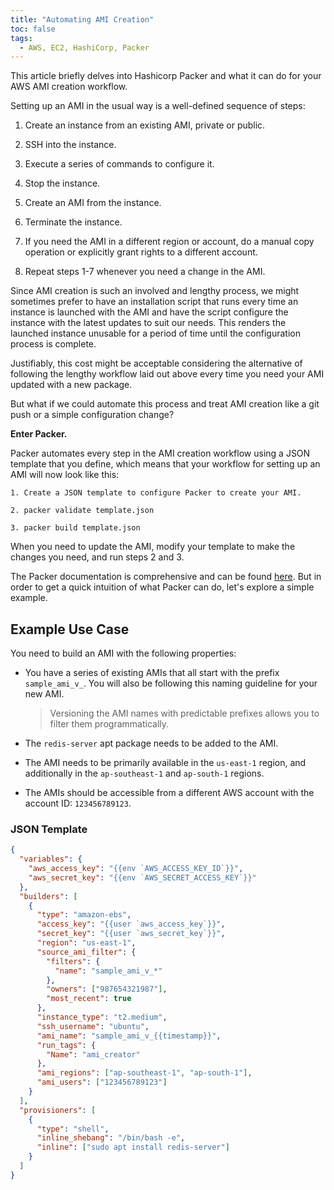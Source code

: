 ```yaml
---
title: "Automating AMI Creation"
toc: false
tags:
  - AWS, EC2, HashiCorp, Packer
---
```


This article briefly delves into Hashicorp Packer and what it can do for your AWS AMI creation workflow.

Setting up an AMI in the usual way is a well-defined sequence of steps:

1. Create an instance from an existing AMI, private or public.

2. SSH into the instance.

3. Execute a series of commands to configure it.

4. Stop the instance.

5. Create an AMI from the instance.

6. Terminate the instance.

7. If you need the AMI in a different region or account, do a manual copy operation or explicitly grant rights to a different account.

8. Repeat steps 1-7 whenever you need a change in the AMI.

Since AMI creation is such an involved and lengthy process, we might sometimes prefer to have an installation script that runs every time an instance is launched with the AMI and have the script configure the instance with the latest updates to suit our needs. This renders the launched instance unusable for a period of time until the configuration process is complete.

Justifiably, this cost might be acceptable considering the alternative of following the lengthy workflow laid out above every time you need your AMI updated with a new package.

But what if we could automate this process and treat AMI creation like a git push or a simple configuration change?

**Enter Packer.**

Packer automates every step in the AMI creation workflow using a JSON template that you define, which means that your workflow for setting up an AMI will now look like this:

```
1. Create a JSON template to configure Packer to create your AMI.

2. packer validate template.json

3. packer build template.json
```

When you need to update the AMI, modify your template to make the changes you need, and run steps 2 and 3.

The Packer documentation is comprehensive and can be found [here](https://www.packer.io/docs). But in order to get a quick intuition of what Packer can do, let's explore a simple example.


## Example Use Case

You need to build an AMI with the following properties:

* You have a series of existing AMIs that all start with the prefix `sample_ami_v_`. You will also be following this naming guideline for your new AMI.

  > Versioning the AMI names with predictable prefixes allows you to filter them programmatically.

* The `redis-server` apt package needs to be added to the AMI.

* The AMI needs to be primarily available in the `us-east-1` region, and additionally in the `ap-southeast-1` and `ap-south-1` regions.

* The AMIs should be accessible from a different AWS account with the account ID: `123456789123`.

### JSON Template

```json
{
  "variables": {
    "aws_access_key": "{{env `AWS_ACCESS_KEY_ID`}}",
    "aws_secret_key": "{{env `AWS_SECRET_ACCESS_KEY`}}"
  },
  "builders": [
    {
      "type": "amazon-ebs",
      "access_key": "{{user `aws_access_key`}}",
      "secret_key": "{{user `aws_secret_key`}}",
      "region": "us-east-1",
      "source_ami_filter": {
        "filters": {
          "name": "sample_ami_v_*"
        },
        "owners": ["987654321987"],
        "most_recent": true
      },
      "instance_type": "t2.medium",
      "ssh_username": "ubuntu",
      "ami_name": "sample_ami_v_{{timestamp}}",
      "run_tags": {
        "Name": "ami_creator"
      },
      "ami_regions": ["ap-southeast-1", "ap-south-1"],
      "ami_users": ["123456789123"]
    }
  ],
  "provisioners": [
    {
      "type": "shell",
      "inline_shebang": "/bin/bash -e",
      "inline": ["sudo apt install redis-server"]
    }
  ]
}
```
